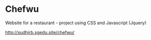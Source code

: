 # Chefwu
Website for a restaurant - project using CSS and Javascript (Jquery)

http://sudhirb.sgedu.site/chefwu/
